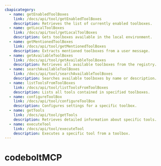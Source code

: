 ```yaml
---
cbapicategory:
  - name: getEnabledToolBoxes
    link: /docs/api/tool/getEnabledToolBoxes
    description: Retrieves the list of currently enabled toolboxes.
  - name: getLocalToolBoxes
    link: /docs/api/tool/getLocalToolBoxes
    description: Gets toolboxes available in the local environment.
  - name: getMentionedToolBoxes
    link: /docs/api/tool/getMentionedToolBoxes
    description: Extracts mentioned toolboxes from a user message.
  - name: getAvailableToolBoxes
    link: /docs/api/tool/getAvailableToolBoxes
    description: Retrieves all available toolboxes from the registry.
  - name: searchAvailableToolBoxes
    link: /docs/api/tool/searchAvailableToolBoxes
    description: Searches available toolboxes by name or description.
  - name: listToolsFromToolBoxes
    link: /docs/api/tool/listToolsFromToolBoxes
    description: Lists all tools contained in specified toolboxes.
  - name: configureToolBox
    link: /docs/api/tool/configureToolBox
    description: Configures settings for a specific toolbox.
  - name: getTools
    link: /docs/api/tool/getTools
    description: Retrieves detailed information about specific tools.
  - name: executeTool
    link: /docs/api/tool/executeTool
    description: Executes a specific tool from a toolbox.
---
```

# codeboltMCP
<CBAPICategory />